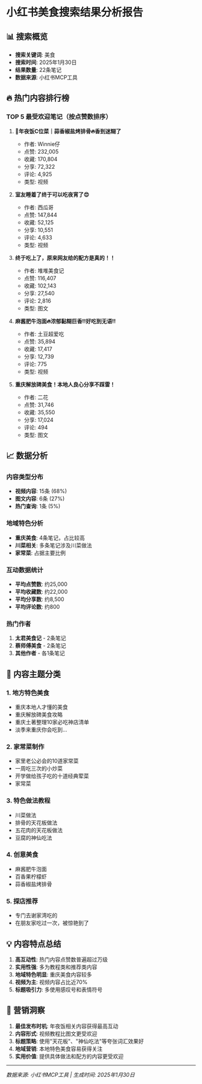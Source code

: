 # 小红书美食搜索结果分析报告

## 📊 搜索概览
- **搜索关键词**: 美食
- **搜索时间**: 2025年1月30日
- **结果数量**: 22条笔记
- **数据来源**: 小红书MCP工具

## 🔥 热门内容排行榜

### TOP 5 最受欢迎笔记（按点赞数排序）

1. **🧨年夜饭C位菜｜蒜香椒盐烤排骨🔥香到迷糊了**
   - 作者: Winnie仔
   - 点赞: 232,005
   - 收藏: 170,804
   - 分享: 72,322
   - 评论: 4,925
   - 类型: 视频

2. **室友睡着了终于可以吃夜宵了😍**
   - 作者: 西瓜哥
   - 点赞: 147,844
   - 收藏: 52,125
   - 分享: 10,551
   - 评论: 4,633
   - 类型: 视频

3. **终于吃上了，原来网友给的配方是真的！！**
   - 作者: 堆堆美食记
   - 点赞: 116,407
   - 收藏: 102,143
   - 分享: 27,540
   - 评论: 2,816
   - 类型: 图文

4. **麻酱肥牛泡面🔥浓郁黏糊巨香‼️好吃到无语‼️**
   - 作者: 土豆超爱吃
   - 点赞: 35,894
   - 收藏: 17,417
   - 分享: 12,739
   - 评论: 775
   - 类型: 视频

5. **重庆解放碑美食！本地人良心分享不踩雷！**
   - 作者: 二花
   - 点赞: 31,746
   - 收藏: 35,550
   - 分享: 17,024
   - 评论: 494
   - 类型: 图文

## 📈 数据分析

### 内容类型分布
- **视频内容**: 15条 (68%)
- **图文内容**: 6条 (27%)
- **热门查询**: 1条 (5%)

### 地域特色分析
- **重庆美食**: 4条笔记，占比较高
- **川菜相关**: 多条笔记涉及川菜做法
- **家常菜**: 占据主要比例

### 互动数据统计
- **平均点赞数**: 约25,000
- **平均收藏数**: 约22,000
- **平均分享数**: 约8,500
- **平均评论数**: 约800

### 热门作者
1. **太君美食记** - 2条笔记
2. **蔡师傅美食** - 2条笔记
3. **其他作者** - 各1条笔记

## 🍜 内容主题分类

### 1. 地方特色美食
- 重庆本地人才懂的美食
- 重庆解放碑美食攻略
- 重庆土著整理10家必吃神店清单
- 淡季来重庆你会吃到...

### 2. 家常菜制作
- 家里老公必会的10道家常菜
- 一周吃三次的小炒菜
- 开学做给孩子吃的十道经典荤菜
- 家常菜

### 3. 特色做法教程
- 川菜做法
- 排骨的天花板做法
- 五花肉的天花板做法
- 豆腐的神仙吃法

### 4. 创意美食
- 麻酱肥牛泡面
- 百香果柠檬虾
- 蒜香椒盐烤排骨

### 5. 探店推荐
- 专门去谢家湾吃的
- 在朋友家吃过一次，被惊艳到了

## 💡 内容特点总结

1. **高互动性**: 热门内容点赞数普遍超过万级
2. **实用性强**: 多为教程类和推荐类内容
3. **地域特色明显**: 重庆美食内容较多
4. **视频为主**: 视频内容占比近70%
5. **标题吸引力**: 多使用感叹号和表情符号

## 🎯 营销洞察

1. **最佳发布时机**: 年夜饭相关内容获得最高互动
2. **内容形式**: 视频教程比图文更受欢迎
3. **标题策略**: 使用"天花板"、"神仙吃法"等夸张词汇效果好
4. **地域营销**: 本地特色美食容易获得关注
5. **实用价值**: 提供具体做法和配方的内容更受欢迎

---
*数据来源: 小红书MCP工具 | 生成时间: 2025年1月30日*